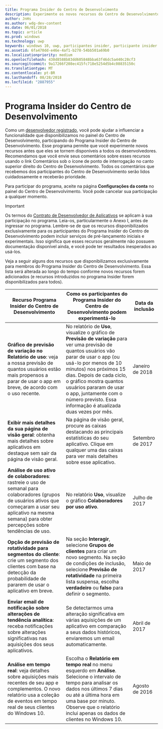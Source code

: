 ```yaml
---
title: Programa Insider do Centro de Desenvolvimento
description: Experimente os novos recursos do Centro de Desenvolvimento antes que eles se tornem disponíveis para todos os desenvolvedores e conte-nos a sua opinião.
author: JnHs
ms.author: wdg-dev-content
ms.date: 06/01/2018
ms.topic: article
ms.prod: windows
ms.technology: uwp
keywords: windows 10, uwp, participantes insider, participante insider do centro de desenvolvimento, recursos de visualização
ms.assetid: 6fa470dd-e46e-4af1-b278-54bb501a69b0
ms.localizationpriority: medium
ms.openlocfilehash: 430d8588b83dd605848bba63f46dc5a440c28cf3
ms.sourcegitcommit: 9a17266f208ec415fc718e5254d5b4c08835150c
ms.translationtype: MT
ms.contentlocale: pt-BR
ms.lasthandoff: 08/28/2018
ms.locfileid: "2887955"
---
```

# <a name="dev-center-insider-program"></a>Programa Insider do Centro de Desenvolvimento

Como um [desenvolvedor registrado](http://go.microsoft.com/fwlink/?LinkID=615100), você pode ajudar a influenciar a funcionalidade que disponibilizamos no painel do Centro de Desenvolvimento, participando do Programa Insider do Centro de Desenvolvimento. Esse programa permite que você experimente novos recursos antes que eles se tornem disponíveis a todos os desenvolvedores. Recomendamos que você envie seus comentários sobre esses recursos usando o link Comentários sob o ícone de ponto de interrogação no canto superior direito do Centro de Desenvolvimento. Todos os comentários que recebemos dos participantes do Centro de Desenvolvimento serão lidos cuidadosamente e receberão prioridade.

Para participar do programa, aceite na página **Configurações da conta** no painel do Centro de Desenvolvimento. Você pode cancelar sua participação a qualquer momento.

> [!IMPORTANT]
> Os termos do [Contrato de Desenvolvedor de Aplicativos](https://docs.microsoft.com/legal/windows/agreements/app-developer-agreement) se aplicam à sua participação no programa. Leia-os, particularmente o Anexo I, antes de ingressar no programa. 
Lembre-se de que os recursos disponibilizados exclusivamente para os participantes do Programa Insider do Centro de Desenvolvimento podem incluir serviços de pré-lançamento iniciais e experimentais. Isso significa que esses recursos geralmente não possuem documentação disponível ainda, e você pode ter resultados inesperados ao usá-los.

Veja a seguir alguns dos recursos que disponibilizamos exclusivamente para membros do Programa Insider do Centro de Desenvolvimento. Essa lista será alterada ao longo do tempo conforme novos recursos forem adicionados (e recursos introduzidos no programa Insider forem disponibilizados para todos).

| Recurso Programa Insider do Centro de Desenvolvimento   | Como os participantes do Programa Insider do Centro de Desenvolvimento podem experimentá-lo | Data da inclusão |
|--------------------------------------|------------------------------------|------------|
|**Gráfico de previsão de variação no Relatório de uso**: veja a nossa previsão de quantos usuários estão mais propensos a parar de usar o app em breve, de acordo com o uso recente. | No relatório de **Uso**, visualize o gráfico de **Previsão de variação** para ver uma previsão de quantos usuários vão parar de usar o app (ou usá-lo por menos de 10 minutos) nos próximos 15 dias. Depois de cada ciclo, o gráfico mostra quantos usuários pararam de usar o app, juntamente com o número previsto. Essa informação é atualizada duas vezes por mês.  | Janeiro de 2018 |
|**Exibir mais detalhes da sua página de visão geral**: obtenha mais detalhes sobre aplicativos em destaque sem sair da página de visão geral. | Na página de visão geral, procure as caixas destacando as principais estatísticas do seu aplicativo. Clique em qualquer uma das caixas para ver mais detalhes sobre esse aplicativo. | Setembro de 2017 |
|**Análise de uso ativo de colaboradores**: rastreie o uso de semanal para colaboradores (grupos de usuários ativos que começaram a usar seu aplicativo na mesma semana) para obter percepções sobre tendências de uso.  | No relatório **Uso**, visualize o gráfico **Colaboradores por uso ativo**.  |Julho de 2017|
|**Opção de previsão de rotatividade para segmentos do cliente**: crie um segmento dos clientes com base na detecção da probabilidade de pararem de usar o aplicativo em breve.  | Na seção **Interagir**, selecione **Grupos de clientes** para criar um novo segmento. Na seção de condições de inclusão, selecione **Previsão de rotatividade** na primeira lista suspensa, escolha **verdadeiro** ou **falso** para definir o segmento. |Maio de 2017|
|**Enviar email de notificação sobre alterações de tendência analítica**: receba notificações sobre alterações significativas nas aquisições dos seus aplicativos. | Se detectarmos uma alteração significativa em várias aquisições de um aplicativo em comparação a seus dados históricos, enviaremos um email automaticamente. |Abril de 2017|
|**Análise em tempo real**: veja detalhes sobre aquisições mais recentes de seu app e complementos. O novo relatório usa a coleção de eventos em tempo real de seus clientes do Windows 10. | Escolha o **Relatório em tempo real** no menu esquerdo em **Análise**. Selecione o intervalo de tempo para analisar os dados nos últimos 7 dias ou até a última hora em uma base por minuto. Observe que o relatório inclui apenas os dados de clientes no Windows 10.  |Agosto de 2016|

